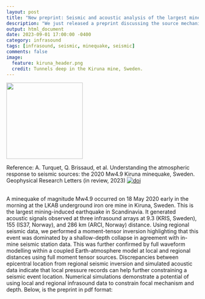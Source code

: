 ```yaml
---
layout: post
title: "New preprint: Seismic and acoustic analysis of the largest minequake in the Nordics"
description: "We just released a preprint discussing the source mechanism of the largest minequake in the Nordics using seismic and acoustic data."
output: html_document
date: 2023-09-01 17:00:00 -0400
category: infrasound
tags: [infrasound, seismic, minequake, seismic]
comments: false
image:
  feature: kiruna_header.png
  credit: Tunnels deep in the Kiruna mine, Sweden.
---
```


<p><img src="https://quentinbrissaud.github.io/images/quentin.jpg" width=200.></p>

Reference:
A. Turquet, Q. Brissaud, et al. Understanding the atmospheric response to seismic sources: the 2020 Mw4.9 Kiruna minequake, Sweden. Geophysical Research Letters (in review, 2023) [![doi](https://img.shields.io/badge/doi-10.22541%2Fessoar.169444402.26377670%2Fv1-blue)](https://doi.org/10.22541/essoar.169444402.26377670/v1) <br><br>

A minequake of magnitude Mw4.9 occurred on 18 May 2020 early in the morning at the LKAB underground iron ore mine in Kiruna, Sweden. This is the largest mining-induced earthquake in Scandinavia. It generated acoustic signals observed at three infrasound arrays at 9.3 (KRIS, Sweden), 155 (IS37, Norway), and 286 km (ARCI, Norway) distance. Using regional seismic data, we performed a moment-tensor inversion highlighting that this event was dominated by a shallow-depth collapse in agreement with in-mine seismic station data. This was further confirmed by full waveform modelling within a coupled Earth-atmosphere model at local and regional distances using full moment tensor sources. Discrepancies between epicentral location from regional seismic inversion and simulated acoustic data indicate that local pressure records can help further constraining a seismic event location. Numerical simulations demonstrate a potential of using local and regional infrasound data to constrain focal mechanism and depth. Below, is the preprint in pdf format:<br><br>

<object 
  data="/images/2023_brissaud_preprint_Kiruna_GRL.pdf" 
  width="1000" 
  height="1000" 
  type="application/pdf"></object>